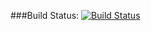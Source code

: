 ###Build Status:
[![Build Status](https://travis-ci.org/SpagAachen/Ballz.svg?branch=master)](https://travis-ci.org/SpagAachen/Ballz)
